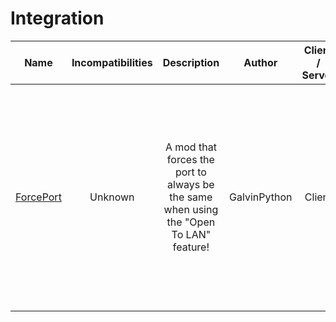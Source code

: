 
<!-- TODO remove comments and actually add the entries -->
# Integration
| Name | Incompatibilities | Description | Author | Client / Server | Notes |
| --- | :---: | :---: | :---: | :---: | :---: |
| [ForcePort](https://modrinth.com/mod/forceport) | Unknown | A mod that forces the port to always be the same when using the "Open To LAN" feature! | GalvinPython | Client | Helpful if you want to host a server and port forward the port to open the server past the LAN. Modern versions for modern versions before 1.20.6 might need to change the JRE to Java 21. On older versions you have to edit the port in `Config/forceport.txt` but newer versions add the port selector to the Open to LAN GUI. |